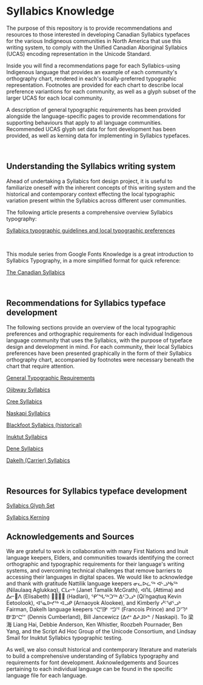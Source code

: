 # Syllabics Knowledge
The purpose of this repository is to provide recommendations and resources to those interested in developing Canadian Syllabics typefaces for the various Indigneous communities in North America that use this writing system, to comply with the Unified Canadian Aboriginal Syllabics (UCAS) encoding representation in the Unicode Standard.

Inside you will find a recommendations page for each Syllabics-using Indigenous language that provides an example of each community's orthography chart, rendered in each's locally-preferred typographic representation. Footnotes are provided for each chart to describe local preference variantions for each community, as well as a glyph subset of the larger UCAS for each local community.

A description of general typographic requirements has been provided alongside the language-specific pages to provide recommendations for supporting behaviours that apply to all language communities. Recommended UCAS glyph set data for font development has been provided, as well as kerning data for implementing in Syllabics typefaces.

<br>

## Understanding the Syllabics writing system

Ahead of undertaking a Syllabics font design project, it is useful to familiarize oneself with the inherent concepts of this writing system and the historical and contemporary context effecting the local typographic variation present within the Syllabics across different  user communities. 

The following article presents a comprehensive overview  Syllabics typography:

[Syllabics typographic guidelines and local typographic preferences](https://www.typotheque.com/articles/syllabics_typographic_guidelines)

<br>

This module series from Google Fonts Knowledge is a great introduction to Syllabics Typography, in a more simplified format for quick reference:

[The Canadian Syllabics](https://fonts.google.com/knowledge/the_canadian_syllabics)

<br>

## Recommendations for Syllabics typeface development

The following sections provide an overview of the local typographic preferences and orthographic requirements for each individual Indigenous language community that uses the Syllabics, with the purpose of typeface design and development in mind. For each community, their local Syllabics preferences have been presented graphically in the form of their Syllabics orthography chart, accompanied by footnotes were necessary beneath the chart that require attention.

[General Typographic Requirements](/general-requirements.md)

[Ojibway Syllabics](/ojibway.md)

[Cree Syllabics](/cree.md)

[Naskapi Syllabics](/naskapi.md)

[Blackfoot Syllabics (historical)](/blackfoot-(historical).md)

[Inuktut Syllabics](/inuktut.md)

[Dene Syllabics](/dene.md)

[Dakelh (Carrier) Syllabics](/carrier.md)

<br>

## Resources for Syllabics typeface development


[Syllabics Glyph Set](/glyph-set/syllabics.csv)

[Syllabics Kerning](/kerning/)


## Acknowledgements and Sources
We are grateful to work in collaboration with many First Nations and Inuit language keepers, Elders, and communities towards identifying the correct orthographic and typographic requirements for their language's writing systems, and overcoming technical challenges that remove barriers to accessing their languages in digital spaces. We would like to acknowledge and thank with gratitude Nattilik language keepers ᓂᓚᐅᓛᖅ ᐊᒡᓘᒃᑲᖅ (Nilaulaaq Aglukkaq), ᑕᒪᓕᒃ (Janet Tamalik McGrath), ᐊᑏᒪ (Attima) and ᐃᓕ𑪴ᐱ (Elisabeth) 𑪴ᓪᓚᕆ (Hadlari), ᕿ’ᖓᖅᑐᖅ  ᐃᑦᑐᓗᒃ (Qi’ngaqtuq Kevin Eetoolook), ᐊᕐᓇᐅᔪᖅ  ᐊᓗᑭ (Arnaoyok Alookee), and Kimberly ᓰᑦᖁᕐᓗᒃ Fairman, Dakelh language keepers ᗮᘧᐣᙒᔆ   ᗮᘦᐣᙆ (Francois Prince) and ᑓᐣᘆᔆ   ᗷᒼᗫᐩᘧᐣᐪ (Dennis Cumberland), Bill Jancewicz (ᐃᔪᐤ  ᐃᔨᒧᐅᓐ / Naskapi). To 梁海 Liang Hai, Debbie Anderson, Ken Whistler, Roozbeh Pournader, Ben Yang, and the Script Ad Hoc Group of the Unicode Consortium, and Lindsay Smail for Inuktut Syllabics typographic testing.

As well, we also consult historical and contemporary literature and materials to build a comprehensive understanding of Syllabics typography and requirements for font development. Axknowledgements and Sources pertaining to each individual language can be found in the specific language file for each language.

